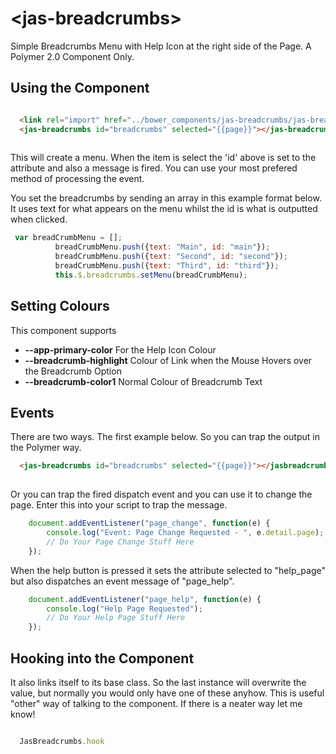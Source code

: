 <!--
```
<custom-element-demo>
<template>
    <link rel="import" href="jas-breadcrumbs.html">
    <script>
        document.addEventListener("DOMContentLoaded", function(event) {
          var breadCrumbMenu = [];
          breadCrumbMenu.push({text: "Main", id: "main"});
          breadCrumbMenu.push({text: "Second", id: "second"});
          breadCrumbMenu.push({text: "Third", id: "third"});
          JasBreadcrumbs.hook.setMenu(breadCrumbMenu);
        });
    </script>
</template>
</custom-element-demo>
```
-->

# \<jas-breadcrumbs\>

Simple Breadcrumbs Menu with Help Icon at the right side of the Page.  A Polymer 2.0 Component Only.

## Using the Component

```html

  <link rel="import" href="../bower_components/jas-breadcrumbs/jas-breadcrumbs.html">
  <jas-breadcrumbs id="breadcrumbs" selected="{{page}}"></jas-breadcrumbs>
  
```
This will create a menu.  When the item is select the 'id' above is set to the attribute and also a message is fired.  You can use your most prefered method of processing the event.

You set the breadcrumbs by sending an array in this example format below.  It uses text for what appears on the menu whilst the id is what is outputted when clicked.

```javascript
 var breadCrumbMenu = [];
          breadCrumbMenu.push({text: "Main", id: "main"});
          breadCrumbMenu.push({text: "Second", id: "second"});
          breadCrumbMenu.push({text: "Third", id: "third"});
          this.$.breadcrumbs.setMenu(breadCrumbMenu);

```

## Setting Colours

This component supports

* **--app-primary-color** For the Help Icon Colour
* **--breadcrumb-highlight** Colour of Link when the Mouse Hovers over the Breadcrumb Option
* **--breadcrumb-color1**  Normal Colour of Breadcrumb Text

## Events

There are two ways.  The first example below.  So you can trap the output in the Polymer way.

```html
  <jas-breadcrumbs id="breadcrumbs" selected="{{page}}"></jasbreadcrumbs>
  
```

Or you can trap the fired dispatch event and you can use it to change the page.  Enter this into your script to trap the message.

```javascript
    document.addEventListener("page_change", function(e) {
        console.log("Event: Page Change Requested - ", e.detail.page);
        // Do Your Page Change Stuff Here
    });
```

When the help button is pressed it sets the attribute selected to "help_page" but also dispatches an event message of "page_help".

```javascript
    document.addEventListener("page_help", function(e) {
        console.log("Help Page Requested");
        // Do Your Help Page Stuff Here
    });
```

## Hooking into the Component

It also links itself to its base class.  So the last instance will overwrite the value, but normally you would only have one of these anyhow. This is useful "other" way of talking to the component. If there is a neater way let me know!

```javascript

  JasBreadcrumbs.hook 
  
```
